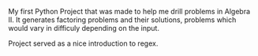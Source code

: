 My first Python Project that was made to help me drill problems in Algebra II. It generates factoring problems and their solutions, problems which would vary in difficuly
depending on the input.

Project served as a nice introduction to regex.
